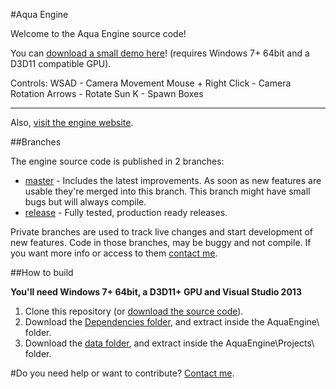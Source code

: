 #Aqua Engine

Welcome to the Aqua Engine source code!

You can [download a small demo here](http://tiagovcosta.com/Aqua_Engine_Demo.rar)! (requires Windows 7+ 64bit and a D3D11 compatible GPU).

Controls:
WSAD - Camera Movement
Mouse + Right Click - Camera Rotation
Arrows - Rotate Sun
K - Spawn Boxes

----------------------------------------------------------------------

Also, [visit the engine website](http://www.tiagovcosta.com/aqua).

##Branches

The engine source code is published in 2 branches:

* [master](https://github.com/tiagovcosta/aquaengine/tree/master) - Includes the latest improvements. As soon as new features are usable they're merged into this branch. This branch might have small bugs but will always compile.
* [release](https://github.com/tiagovcosta/aquaengine/tree/release) - Fully tested, production ready releases.

Private branches are used to track live changes and start development of new features. Code in those branches, may be buggy and not compile. If you want more info or access to them [contact me](mailto:tiago.costav@gmail.com).

##How to build

**You'll need Windows 7+ 64bit, a D3D11+ GPU and Visual Studio 2013**

1. Clone this repository (or [download the source code](https://github.com/tiagovcosta/aquaengine/archive/master.zip)).
2. Download the [Dependencies folder](http://www.tiagovcosta.com/Dependencies.rar), and extract inside the AquaEngine\ folder.
3. Download the [data folder](http://www.tiagovcosta.com/data.rar), and extract inside the AquaEngine\Projects\ folder.

#Do you need help or want to contribute? [Contact me](mailto:tiago.costav@gmail.com).
